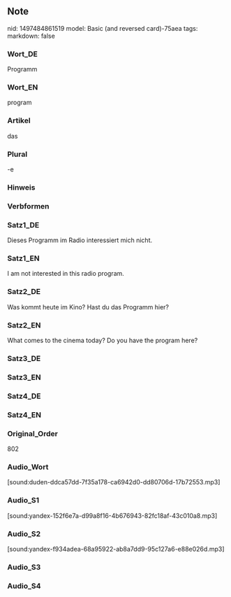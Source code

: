 ## Note
nid: 1497484861519
model: Basic (and reversed card)-75aea
tags: 
markdown: false

### Wort_DE
Programm

### Wort_EN
program

### Artikel
das

### Plural
-e

### Hinweis


### Verbformen


### Satz1_DE
Dieses Programm im Radio interessiert mich nicht.

### Satz1_EN
I am not interested in this radio program.

### Satz2_DE
Was kommt heute im Kino? Hast du das Programm hier?

### Satz2_EN
What comes to the cinema today? Do you have the program here?

### Satz3_DE


### Satz3_EN


### Satz4_DE


### Satz4_EN


### Original_Order
802

### Audio_Wort
[sound:duden-ddca57dd-7f35a178-ca6942d0-dd80706d-17b72553.mp3]

### Audio_S1
[sound:yandex-152f6e7a-d99a8f16-4b676943-82fc18af-43c010a8.mp3]

### Audio_S2
[sound:yandex-f934adea-68a95922-ab8a7dd9-95c127a6-e88e026d.mp3]

### Audio_S3


### Audio_S4

